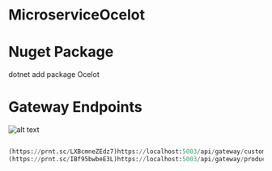 # MicroserviceOcelot
# Nuget Package
dotnet add package Ocelot

# Gateway Endpoints
![alt text](https://prnt.sc/LXBcmneZEdz7)
```python

(https://prnt.sc/LXBcmneZEdz7)https://localhost:5003/api/gateway/customer/getcustomers  navigated to https://localhost:5002/api/customer/getcustomers
(https://prnt.sc/IBf95bwbeE3L)https://localhost:5003/api/gateway/product/getproducts    navigated to https://localhost:5001/api/product/getproducts
```
